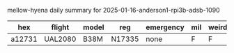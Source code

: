 mellow-hyena daily summary for 2025-01-16-anderson1-rpi3b-adsb-1090

|hex|flight|model|reg|emergency|mil|weirdo|
|--|--|--|--|--|--|--|
|a12731|UAL2080|B38M|N17335|none|F|F|
